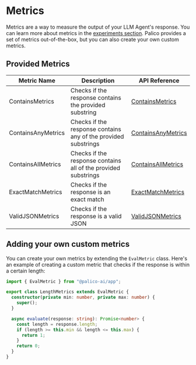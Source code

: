 # Metrics

Metrics are a way to measure the output of your LLM Agent's response. You can learn more about metrics in the [experiments section](./01_intro.md#metric). Palico provides a set of metrics out-of-the-box, but you can also create your own custom metrics.

## Provided Metrics

| Metric Name        | Description                                                    | API Reference                                                                                 |
| ------------------ | -------------------------------------------------------------- | --------------------------------------------------------------------------------------------- |
| ContainsMetrics    | Checks if the response contains the provided substring         | [ContainsMetrics](https://palico-ai.github.io/palico-main/classes/_palico_ai_app.ContainsMetrics.html)     |
| ContainsAnyMetrics | Checks if the response contains any of the provided substrings | [ContainsAnyMetrics](https://palico-ai.github.io/palico-main/classes/_palico_ai_app.ContainsAnyMetrics.html) |
| ContainsAllMetrics | Checks if the response contains all of the provided substrings | [ContainsAllMetrics](https://palico-ai.github.io/palico-main/classes/_palico_ai_app.ContainsAllMetrics.html) |
| ExactMatchMetrics  | Checks if the response is an exact match                       | [ExactMatchMetrics](https://palico-ai.github.io/palico-main/classes/_palico_ai_app.ExactMatchEvalMetric.html)   |
| ValidJSONMetrics   | Checks if the response is a valid JSON                         | [ValidJSONMetrics](https://palico-ai.github.io/palico-main/classes/_palico_ai_app.ValidJSONMetrics.html)     |

## Adding your own custom metrics

You can create your own metrics by extending the `EvalMetric` class. Here's an example of creating a custom metric that checks if the response is within a certain length:

```typescript
import { EvalMetric } from "@palico-ai/app";

export class LengthMetrics extends EvalMetric {
  constructor(private min: number, private max: number) {
    super();
  }

  async evaluate(response: string): Promise<number> {
    const length = response.length;
    if (length >= this.min && length <= this.max) {
      return 1;
    }
    return 0;
  }
}
```